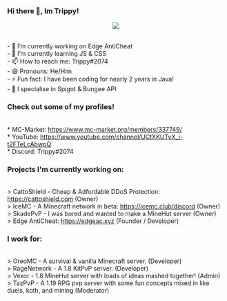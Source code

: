 ### Hi there 👋, Im Trippy!
<p align="center">
  <a href="https://github.com/distray/readme-typing-svg"><img src="https://readme-typing-svg.herokuapp.com?lines=FullStack+Developer;Web+Developer;Open-Source+Enthusiast;Java+Developer;Spigot-API%20Developer;&center=true&width=500&height=50"></a>
</p>

<br>- 🔭 I’m currently working on Edge AntiCheat
<br>- 🌱 I’m currently learning JS & CSS
<br>- 📫 How to reach me: Trippy#2074
<br>- 😄 Pronouns: He/Him
<br>- ⚡ Fun fact: I have been coding for nearly 2 years in Java!
<br>- 🤔 I specialise in Spigot & Bungee API

### Check out some of my profiles!
<br>* MC-Market: https://www.mc-market.org/members/337749/
<br>* YouTube: https://www.youtube.com/channel/UCtXKUTvX_i-t2FTeLcAbwpQ
<br>* Discord: Trippy#2074

### Projects I'm currently working on:
<br>> CattoShield - Cheap & Adfordable DDoS Protection: https://cattoshield.com (Owner)
<br>> IceMC - A Minecraft network in beta: https://icemc.club/discord (Owner)
<br>> SkadePvP - I was bored and wanted to make a MineHut server (Owner)
<br>> Edge AntiCheat: https://edgeac.xyz (Founder / Developer)

### I work for:
<br>> OreoMC - A survival & vanilla Minecraft server. (Developer)
<br>> RageNetwork - A 1.8 KitPvP server. (Developer)
<br>> Vexor - 1.8 MineHut server with loads of ideas mashed together! (Admin)
<br>> TazPvP - A 1.19 RPG pvp server with some fun concepts mixed in like duels, koth, and mining (Moderator)
